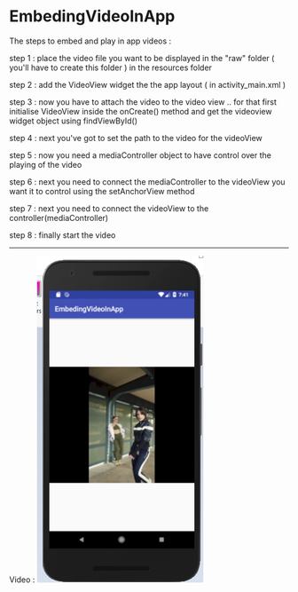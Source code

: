 # EmbedingVideoInApp
The steps to embed and play in app videos :


step 1 :  place the video file you want to be displayed in the "raw" folder ( you'll have to create this folder ) in the resources folder

step 2 :  add the VideoView widget the the app layout ( in activity_main.xml )

step 3 : now you have to attach the video to the video view .. for that first initialise VideoView inside the onCreate() method and get the videoview widget object  using findViewById()
  
step 4 : next you've got to set the path to the video for the videoView

step 5 : now you need a mediaController object to have control over the playing of the video

step 6 : next you need to connect the mediaController to the videoView you want it to  control using the setAnchorView method

step 7 : next you  need to connect the videoView to the controller(mediaController)

step 8 : finally start the video

-------------------
 Video :
 <img src="pics/video.png" width="300" >
 
